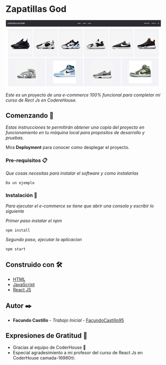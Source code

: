 # Zapatillas God


![Project's Screenshot](/ZapatillasGod.png)

_Este es un proyecto de una e-commerce 100% funcional para completar mi curso de Rect Js en CodereHouse._

## Comenzando 🚀


_Estas instrucciones te permitirán obtener una copia del proyecto en funcionamiento en tu máquina local para propósitos de desarrollo y pruebas._

Mira **Deployment** para conocer como desplegar el proyecto.


### Pre-requisitos 📋

_Que cosas necesitas para instalar el software y como instalarlas_

```
Da un ejemplo
```

### Instalación 🔧

_Para ejecutar el e-commerce se tiene que abrir una consola y escribir lo siguiente_

_Primer paso instalar el npm_

```
npm install
```

_Segundo paso, ejecutar la aplicacion_

```
npm start
```

## Construido con 🛠️


* [HTML](https://developer.mozilla.org/es/docs/Web/HTML) 
* [JavaScript](https://developer.mozilla.org/es/docs/Web/JavaScript)
* [React JS](https://es.reactjs.org/)


## Autor ✒️


* **Facundo Castillo** - *Trabajo Inicial* - [FacundoCastillo95](https://github.com/FacundoCastillo95)

## Expresiones de Gratitud 🎁

* Gracias al equipo de CoderHouse 📢
* Especial agradesimiento a mi profesor del curso de React Js en CoderHouse camada-16980🤓.

